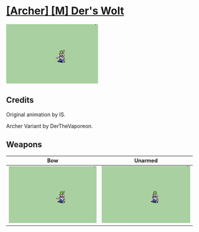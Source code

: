 # [\[Archer\] \[M\] Der's Wolt](./)

<img src="./5.%20Bow/Bow_000.png" alt="[Archer] [M] Der's Wolt standing" />

## Credits

Original animation by IS.

Archer Variant by DerTheVaporeon.

## Weapons


|Bow |Unarmed |
|  :---: | :---: |
| <img alt="Bow animation" src="./5.%20Bow/Bow.gif" /> | <img alt="Unarmed animation" src="./8.%20Unarmed/Unarmed.gif" /> |
